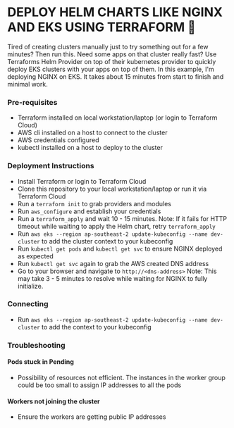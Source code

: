 # DEPLOY HELM CHARTS LIKE NGINX AND EKS USING TERRAFORM :space_invader:

Tired of creating clusters manually just to try something out for a few minutes? Then run this. Need some apps on that cluster really fast? Use Terraforms Helm Provider on top of their kubernetes provider to quickly deploy EKS clusters with your apps on top
of them. In this example, I'm deploying NGINX on EKS. It takes about 15 minutes from start to finish and minimal work. 

### Pre-requisites

* Terraform installed on local workstation/laptop (or login to Terraform Cloud)
* AWS cli installed on a host to connect to the cluster
* AWS credentials configured
* kubectl installed on a host to deploy to the cluster

### Deployment Instructions
* Install Terraform or login to Terraform Cloud
* Clone this repository to your local workstation/laptop or run it via Terraform Cloud
* Run a ```terraform init``` to grab providers and modules
* Run ```aws_configure``` and establish your credentials
* Run a ```terraform_apply``` and wait 10 - 15 minutes. Note: If it fails for HTTP timeout while waiting to apply the Helm chart, retry ```terraform_apply```
* Run ```aws eks --region ap-southeast-2 update-kubeconfig --name dev-cluster``` to add the cluster context to your kubeconfig
* Run ```kubectl get pods``` and ```kubectl get svc``` to ensure NGINX deployed as expected
* Run ```kubectl get svc``` again to grab the AWS created DNS address
* Go to your browser and navigate to ```http://<dns-address>``` Note: This may take 3 - 5 minutes to resolve while waiting for NGINX to fully initialize. 


### Connecting
* Run ```aws eks --region ap-southeast-2 update-kubeconfig --name dev-cluster``` to add the context to your kubeconfig

### Troubleshooting

#### Pods stuck in Pending
* Possibility of resources not efficient. The instances in the worker group could be too small to assign IP addresses to all the pods

#### Workers not joining the cluster
* Ensure the workers are getting public IP addresses

